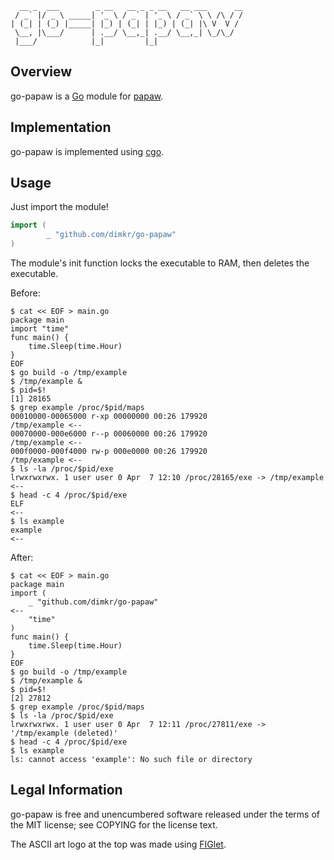 ```
  __ _  ___        _ __   __ _ _ __   __ ___      __
 / _` |/ _ \ _____| '_ \ / _` | '_ \ / _` \ \ /\ / /
| (_| | (_) |_____| |_) | (_| | |_) | (_| |\ V  V /
 \__, |\___/      | .__/ \__,_| .__/ \__,_| \_/\_/
 |___/            |_|         |_|
```

## Overview

go-papaw is a [Go](https://golang.org) module for [papaw](http://github.com/dimkr/papaw).

## Implementation

go-papaw is implemented using [cgo](https://golang.org/cmd/cgo).

## Usage

Just import the module!

```go
import (
        _ "github.com/dimkr/go-papaw"
)
```

The module's init function locks the executable to RAM, then deletes the executable.

Before:

```
$ cat << EOF > main.go
package main
import "time"
func main() {
    time.Sleep(time.Hour)
}
EOF
$ go build -o /tmp/example
$ /tmp/example &
$ pid=$!
[1] 28165
$ grep example /proc/$pid/maps
00010000-00065000 r-xp 00000000 00:26 179920                             /tmp/example <--
00070000-000e6000 r--p 00060000 00:26 179920                             /tmp/example <--
000f0000-000f4000 rw-p 000e0000 00:26 179920                             /tmp/example <--
$ ls -la /proc/$pid/exe
lrwxrwxrwx. 1 user user 0 Apr  7 12:10 /proc/28165/exe -> /tmp/example                <--
$ head -c 4 /proc/$pid/exe
ELF                                                                                   <--
$ ls example
example                                                                               <--
```

After:

```
$ cat << EOF > main.go
package main
import (
    _ "github.com/dimkr/go-papaw"                                                     <--
    "time"
)
func main() {
    time.Sleep(time.Hour)
}
EOF
$ go build -o /tmp/example
$ /tmp/example &
$ pid=$!
[2] 27812
$ grep example /proc/$pid/maps
$ ls -la /proc/$pid/exe
lrwxrwxrwx. 1 user user 0 Apr  7 12:11 /proc/27811/exe -> '/tmp/example (deleted)'
$ head -c 4 /proc/$pid/exe
$ ls example
ls: cannot access 'example': No such file or directory
```

## Legal Information

go-papaw is free and unencumbered software released under the terms of the MIT license; see COPYING for the license text.

The ASCII art logo at the top was made using [FIGlet](http://www.figlet.org/).
